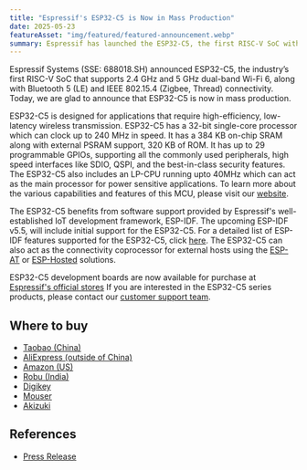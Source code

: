 ```yaml
---
title: "Espressif's ESP32-C5 is Now in Mass Production"
date: 2025-05-23
featureAsset: "img/featured/featured-announcement.webp"
summary: Espressif has launched the ESP32-C5, the first RISC-V SoC with dual-band Wi-Fi 6, Bluetooth 5 (LE), and IEEE 802.15.4 support. Designed for low-latency wireless applications, it features a 240 MHz CPU, LP-CPU, and rich peripheral options. Backed by ESP-IDF, the ESP32-C5 is now in mass production and ready for developers.
---
```


Espressif Systems (SSE: 688018.SH) announced ESP32-C5, the industry’s first RISC-V SoC that supports 2.4 GHz and 5 GHz dual-band Wi-Fi 6, along with Bluetooth 5 (LE) and IEEE 802.15.4 (Zigbee, Thread) connectivity. Today, we are glad to announce that ESP32-C5  is now in mass production.

ESP32-C5 is designed for applications that require high-efficiency, low-latency wireless transmission. ESP32-C5 has a 32-bit single-core processor which can clock up to 240 MHz in speed. It has a 384 KB on-chip SRAM along with external PSRAM support, 320 KB of ROM. It has up to 29 programmable GPIOs, supporting all the commonly used peripherals, high speed interfaces like SDIO, QSPI, and the best-in-class security features. The ESP32-C5 also includes an LP-CPU running upto 40MHz which can act as the main processor for power sensitive applications. To learn more about the various capabilities and features of this MCU, please visit our [website](https://www.espressif.com/en/products/socs/esp32-c5).

The ESP32-C5 benefits from software support provided by Espressif's well-established IoT development framework, ESP-IDF. The upcoming ESP-IDF v5.5, will include initial support for the ESP32-C5. For a detailed list of ESP-IDF features supported for the ESP32-C5, click [here](../../../../pages/chip-support-status/esp32c5/). The ESP32-C5 can also act as the connectivity coprocessor for external hosts using the [ESP-AT](https://github.com/espressif/esp-at) or [ESP-Hosted](https://github.com/espressif/esp-hosted) solutions.

ESP32-C5 development boards are now available for purchase at [Espressif's official stores](https://www.aliexpress.com/item/1005008790788462.html) If you are interested in the ESP32-C5 series products, please contact our [customer support team](https://www.espressif.com/en/contact-us/sales-questions).

## Where to buy

- [Taobao (China)](https://item.taobao.com/item.htm?ft=t&id=846843964795)
- [AliExpress (outside of China)](https://www.aliexpress.com/item/1005009128201189.html)
- [Amazon (US)](https://www.amazon.com/dp/B0F6YKGL75)
- [Robu (India)](https://robu.in/product/espressif-esp32-c5-devkitc-1-n8r4-development-board/)
- [Digikey](https://www.digikey.cn/en/products/detail/espressif-systems/ESP32-C5-DEVKITC-1-N8R4/26658349)
- [Mouser](https://www.mouser.com/ProductDetail/Espressif-Systems/ESP32-C5-DevKitC-1-N8R4?qs=sqEgtWRSLJ2%2Fdhsv380LjQ%3D%3D)
- [Akizuki](https://akizukidenshi.com/catalog/g/g131015/)
<!-- - [Adafruit](https://www.adafruit.com/product/6325) -->

## References

- [Press Release](https://www.espressif.com/en/news/ESP32-C5_Mass_Production)
